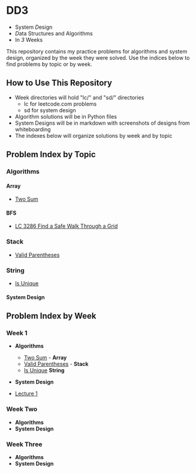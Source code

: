 # DD3

- System *D*esign
- *D*ata Structures and Algorithms
- In *3* Weeks

This repository contains my practice problems for algorithms and system design, organized by the week they were solved.
Use the indices below to find problems by topic or by week.

## How to Use This Repository

- Week directories will hold "lc/" and "sd/" directories
    - lc for leetcode.com problems
    - sd for system design
- Algorithm solutions will be in Python files
- System Designs will be in markdown with screenshots of designs from whiteboarding
- The indexes below will organize solutions by week and by topic

## Problem Index by Topic

### Algorithms

#### Array

- [Two Sum](week1/lc/two_sum.py)

#### BFS

- [LC 3286 Find a Safe Walk Through a Grid](week1/lc/3286.py)

### Stack

- [Valid Parentheses](week1/lc/valid_parentheses.py)

### String

- [Is Unique](week1/ctci/is_unique/question.md)

#### System Design

## Problem Index by Week

### Week 1

- **Algorithms**
    - [Two Sum](week1/lc/two_sum.py) - **Array**
    - [Valid Parentheses](week1/lc/valid_parentheses.py) - **Stack**
    - [Is Unique](week1/ctci/is_unique/question.md) **String**

- **System Design**
- [Lecture 1](notes/sd_lecture_notes.md#lecture-1-how-to-system-design)

### Week Two

- **Algorithms**
- **System Design**

### Week Three

- **Algorithms**
- **System Design**